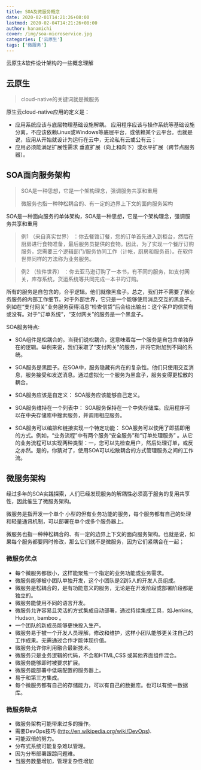 ```yaml
---
title: SOA及微服务概念
date: 2020-02-01T14:21:26+08:00
lastmod: 2020-02-04T14:21:26+08:00
author: hanamichi
cover: /img/soa-microservice.jpg
categories: ['云原生']
tags: ['微服务']
---
```


云原生&软件设计架构的一些概念理解

<!--more-->

## 云原生

> cloud-native的关键词就是微服务

原生云cloud-native应用的定义是：

* 应用系统应该与底层物理基础设施解耦。
应用程序应该与操作系统等基础设施分离，不应该依赖Linux或Windows等底层平台，或依赖某个云平台。也就是说，应用从开始就设计为运行在云中，无论私有云或公有云；
* 应用必须能满足扩展性需求
垂直扩展（向上和向下）或水平扩展（跨节点服务器）。

## SOA面向服务架构

> SOA是一种思想，它是一个架构理念，强调服务共享和重用
>
> 微服务也指一种种松耦合的、有一定的边界上下文的面向服务架构

SOA是一种面向服务的单体架构，SOA是一种思想，它是一个架构理念，强调服务共享和重用

> 例1 （来自真实世界） ：你去餐馆订餐，您的订单首先进入到柜台，然后在厨房进行食物准备，最后服务员提供的食物。因此，为了实现一个餐厅订购服务，您需要三个逻辑部门/服务协同工作（计帐，厨房和服务员）。在软件世界同样的方法称为业务服务。

> 例2 （软件世界） ：你去亚马逊订购了一本书，有不同的服务，如支付网关，库存系统，货运系统等共同完成一本书的订购。

所有的服务是自包含的，合乎逻辑。他们就像黑盒子。总之，我们并不需要了解业务服务的内部工作细节。对于外部世界，它只是一个能够使用消息交互的黑盒子。例如在“支付网关”业务服务获得消息“检查信贷”后会给出输出：这个客户的信贷有或没有。对于“订单系统”，“支付网关”的服务是一个黑盒子。

SOA服务特点:
* SOA组件是松耦合的。当我们说松耦合，这意味着每一个服务是自包含单独存在的逻辑。举例来说，我们采取了“支付网关”的服务，并将它附加到不同的系统。

* SOA服务是黑匣子。在SOA中，服务隐藏有内在的复杂性。他们只使用交互消息，服务接受和发送消息。通过虚拟化一个服务为黑盒子，服务变得更松散的耦合。

* SOA服务应该是自定义： SOA服务应该能够自己定义。

* SOA服务维持在一个列表中： SOA服务保持在一个中央存储库。应用程序可以在中央存储库中搜索服务，并调用相应服务。

* SOA服务可以编排和链接实现一个特定功能： SOA服务可以使用了即插即用的方式。例如，“业务流程”中有两个服务“安全服务”和“订单处理服务” 。从它的业务流程可以实现两种类型：一，您可以先检查用户，然后处理订单，或反之亦然。是的，你猜对了，使用SOA可以松散耦合的方式管理服务之间的工作流。

## 微服务架构

经过多年的SOA实践探索，人们已经发现服务的解耦性必须高于服务的复用共享性，因此催生了微服务架构。

微服务是指开发一个单个 小型的但有业务功能的服务，每个服务都有自己的处理和轻量通讯机制，可以部署在单个或多个服务器上。

微服务也指一种种松耦合的、有一定的边界上下文的面向服务架构。也就是说，如果每个服务都要同时修改，那么它们就不是微服务，因为它们紧耦合在一起；

### 微服务优点

- 每个微服务都很小，这样能聚焦一个指定的业务功能或业务需求。
- 微服务能够被小团队单独开发，这个小团队是2到5人的开发人员组成。
- 微服务是松耦合的，是有功能意义的服务，无论是在开发阶段或部署阶段都是独立的。
- 微服务能使用不同的语言开发。
- 微服务允许容易且灵活的方式集成自动部署，通过持续集成工具，如Jenkins, Hudson, bamboo 。
- 一个团队的新成员能够更快投入生产。
- 微服务易于被一个开发人员理解，修改和维护，这样小团队能够更关注自己的工作成果。无需通过合作才能体现价值。
- 微服务允许你利用融合最新技术。
- 微服务只是业务逻辑的代码，不会和HTML,CSS 或其他界面组件混合。
- 微服务能够即时被要求扩展。
- 微服务能部署中低端配置的服务器上。
- 易于和第三方集成。
- 每个微服务都有自己的存储能力，可以有自己的数据库。也可以有统一数据库。

### 微服务缺点

- 微服务架构可能带来过多的操作。
- 需要DevOps技巧 (http://en.wikipedia.org/wiki/DevOps).
- 可能双倍的努力。
- 分布式系统可能复杂难以管理。
- 因为分布部署跟踪问题难。
- 当服务数量增加，管理复杂性增加